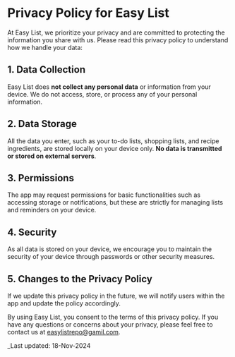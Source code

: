 # Privacy Policy for Easy List

At Easy List, we prioritize your privacy and are committed to protecting the information you share with us. Please read this privacy policy to understand how we handle your data:

## 1. Data Collection  
Easy List does **not collect any personal data** or information from your device. We do not access, store, or process any of your personal information.

## 2. Data Storage  
All the data you enter, such as your to-do lists, shopping lists, and recipe ingredients, are stored locally on your device only. **No data is transmitted or stored on external servers**.

## 3. Permissions  
The app may request permissions for basic functionalities such as accessing storage or notifications, but these are strictly for managing lists and reminders on your device.

## 4. Security  
As all data is stored on your device, we encourage you to maintain the security of your device through passwords or other security measures.

## 5. Changes to the Privacy Policy  
If we update this privacy policy in the future, we will notify users within the app and update the policy accordingly.

By using Easy List, you consent to the terms of this privacy policy. If you have any questions or concerns about your privacy, please feel free to contact us at easylistrepo@gamil.com.

_Last updated: 18-Nov-2024
